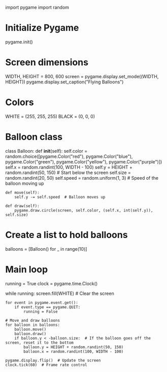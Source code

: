import pygame
import random

# Initialize Pygame
pygame.init()

# Screen dimensions
WIDTH, HEIGHT = 800, 600
screen = pygame.display.set_mode((WIDTH, HEIGHT))
pygame.display.set_caption("Flying Balloons")

# Colors
WHITE = (255, 255, 255)
BLACK = (0, 0, 0)

# Balloon class
class Balloon:
    def __init__(self):
        self.color = random.choice([pygame.Color("red"), pygame.Color("blue"), pygame.Color("green"), pygame.Color("yellow"), pygame.Color("purple")])
        self.x = random.randint(100, WIDTH - 100)
        self.y = HEIGHT + random.randint(50, 150)  # Start below the screen
        self.size = random.randint(20, 50)
        self.speed = random.uniform(1, 3)  # Speed of the balloon moving up

    def move(self):
        self.y -= self.speed  # Balloon moves up

    def draw(self):
        pygame.draw.circle(screen, self.color, (self.x, int(self.y)), self.size)

# Create a list to hold balloons
balloons = [Balloon() for _ in range(10)]

# Main loop
running = True
clock = pygame.time.Clock()

while running:
    screen.fill(WHITE)  # Clear the screen

    for event in pygame.event.get():
        if event.type == pygame.QUIT:
            running = False

    # Move and draw balloons
    for balloon in balloons:
        balloon.move()
        balloon.draw()
        if balloon.y < -balloon.size:  # If the balloon goes off the screen, reset it to the bottom
            balloon.y = HEIGHT + random.randint(50, 150)
            balloon.x = random.randint(100, WIDTH - 100)

    pygame.display.flip()  # Update the screen
    clock.tick(60)  # Frame rate control
